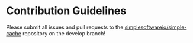 # Contribution Guidelines

Please submit all issues and pull requests to the [simplesoftwareio/simple-cache](https://github.com/simplesoftwareio/simple-cache) repository on the develop branch!